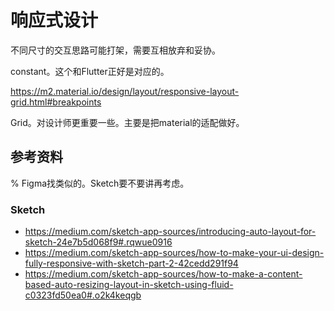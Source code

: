 # 响应式设计

不同尺寸的交互思路可能打架，需要互相放弃和妥协。

constant。这个和Flutter正好是对应的。

https://m2.material.io/design/layout/responsive-layout-grid.html#breakpoints

Grid。对设计师更重要一些。主要是把material的适配做好。

## 参考资料

% Figma找类似的。Sketch要不要讲再考虑。

### Sketch

- https://medium.com/sketch-app-sources/introducing-auto-layout-for-sketch-24e7b5d068f9#.rqwue0916
- https://medium.com/sketch-app-sources/how-to-make-your-ui-design-fully-responsive-with-sketch-part-2-42cedd291f94
- https://medium.com/sketch-app-sources/how-to-make-a-content-based-auto-resizing-layout-in-sketch-using-fluid-c0323fd50ea0#.o2k4keqgb

